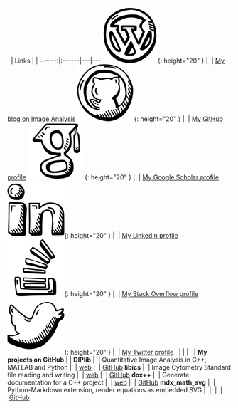 &nbsp; | Links |   |
------:|:------|---|---
![](wordpress.svg){: height="20" }&nbsp;\|&nbsp;      | [My blog on Image Analysis](https://www.crisluengo.net)
![](github.svg){: height="20" }&nbsp;\|&nbsp;         | [My GitHub profile](https://github.com/crisluengo)
![](google_scholar.svg){: height="20" }&nbsp;\|&nbsp; | [My Google Scholar profile](http://scholar.google.com/citations?user=SM3nQwYAAAAJ&hl=en)
![](linkedin.svg){: height="20" }&nbsp;\|&nbsp;       | [My LinkedIn profile](https://www.linkedin.com/in/crisluengo)
![](stack_overflow.svg){: height="20" }&nbsp;\|&nbsp; | [My Stack Overflow profile](https://stackoverflow.com/users/7328782/cris-luengo)
![](twitter.svg){: height="20" }&nbsp;\|&nbsp;        | [My Twitter profile](https://twitter.com/TheDIPlibGuy)
&nbsp; | | |
&nbsp; | **My projects on GitHub** | |
**DIPlib**&nbsp;\|&nbsp;         | Quantitative Image Analysis in C++, MATLAB and Python | &nbsp;\|&nbsp;[web](https://diplib.org) | &nbsp;\|&nbsp;[GitHub](https://github.com/DIPlib/diplib)
**libics**&nbsp;\|&nbsp;         | Image Cytometry Standard file reading and writing | &nbsp;\|&nbsp;[web](https://svi-opensource.github.io/libics/) | &nbsp;\|&nbsp;[GitHub](https://github.com/svi-opensource/libics)
**dox++**&nbsp;\|&nbsp;          | Generate documentation for a C++ project | &nbsp;\|&nbsp;[web](https://crisluengo.github.io/doxpp/) | &nbsp;\|&nbsp;[GitHub](https://github.com/crisluengo/doxpp)
**mdx\_math\_svg**&nbsp;\|&nbsp; | Python-Markdown extension, render equations as embedded SVG | &nbsp;\|&nbsp; | &nbsp;\|&nbsp;[GitHub](https://github.com/crisluengo/mdx_math_svg)
